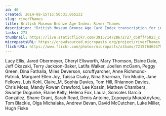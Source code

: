 ```yaml
---
id: 40
created: 2014-08-15T15:50:31.055132
slug: riverThames
title: British Museum Bronze Age Index: River Thames
description: "British Museum Bronze Age Card Index transcription for implements from the river Thames."
tasks: 273
thumbnail: https://live.staticflickr.com/3915/14728672727_d58ff45023_c.jpg
micropastsURL: https://crowdsourced.micropasts.org/project/riverThames
flickrURL: https://www.flickr.com/photos/micropasts/albums/72157646447551682
---
```

Lucy Ellis, Jared Obermeyer, Cheryl Ellsworth, Mary Thomson, Elaine Dale, Jeff Okazaki, Terry Jackson-Baker, Latifa Walker, Joellen mcGann, Peggy Green, Dina Fathalla, Miles Deverson, scruffyarcher, Anne Richmond-Patrick, Margaret Ellen Joy, Taissa Csaky, Nina Sharman, Tim Mudie, Jane Fellows, Luis Kohl, Claire_M, Sophia Davies, Tom Hill, Rhiannon Davies, Chris Moss, Mandy Rowan Crawford, Lee Kossin, Mathew Chambers, Swantje Dogunke, Elaine Kelly, Helena Fox, Laura, Sonsoles García González, Shane Grant, Sarah Read, Denis Antoine, Σεραφείμ Μισιρλόγλου, Tom Blackie, Olga Michalaka, Andrew Bevan, David McCutchen, Luke Miller, Hugh Fiske
